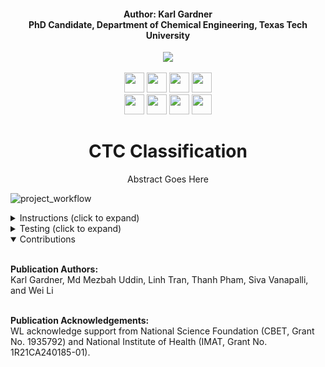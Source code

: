 <h4 align="center">Author: Karl Gardner<br>PhD Candidate, Department of Chemical Engineering, Texas Tech University</h4>

<div align="center">
  <a href="https://www.depts.ttu.edu/che/research/li-lab/">
  <img src="https://user-images.githubusercontent.com/91646805/154190573-53e361f6-7c60-4062-b56b-7cbd11d39fc4.jpg"/></a><br><br>
  
  <a href="https://www.depts.ttu.edu/che/research/li-lab/">
  <img src="https://user-images.githubusercontent.com/91646805/156635015-0cdcb0bb-0482-4693-b096-04f2a78f6b8e.svg" height="32"/></a>
  
  <a href="https://vanapallilab.wixsite.com/microfluidics">
  <img src="https://user-images.githubusercontent.com/91646805/156635010-a1049d8a-a72e-4ed5-89ec-2ace11169d85.svg" height="32"/></a>
  
  <a href="https://www.depts.ttu.edu/che/">
  <img src="https://user-images.githubusercontent.com/91646805/156641068-be8f0336-89b5-43e9-aa64-39481ce37c94.svg" height="32"/></a>
  
  <a href="https://roboflow.com/">
  <img src="https://user-images.githubusercontent.com/91646805/156641388-c609a6aa-8fce-47f0-a111-abfde9c5da05.svg" height="32"/></a><br>
  
  <a href="https://www.rsc.org/journals-books-databases/about-journals/lab-on-a-chip/">
  <img src="https://user-images.githubusercontent.com/91646805/169677461-13cb1d50-e7cf-457e-8777-cc6df29ce0bd.svg" height="32"/></a>
  
  <a href="https://colab.research.google.com/github/karl-gardner/ctc_classification/blob/main/classify_ctcs.ipynb">
  <img src="https://user-images.githubusercontent.com/91646805/173893375-0cbf90a0-fa0b-4e70-88ba-3f974359ca74.svg" height="32"/></a>

  <a href="https://colab.research.google.com/github/karl-gardner/ctc_classification/blob/main/split_dataset.ipynb">
  <img src="https://user-images.githubusercontent.com/91646805/173894210-b7c51cae-0ce9-4de7-aab6-faa19fc626bd.svg" height="32"/></a>

  <a href="https://github.com/ultralytics">
  <img src="https://user-images.githubusercontent.com/91646805/156641066-fbc3635b-f373-4cb7-b141-9bcaad21beff.svg" height="32"/></a>



# CTC Classification
Abstract Goes Here
</div>

![project_workflow](https://user-images.githubusercontent.com/91646805/169369625-ad3ce7ff-9b38-4820-abef-8962b6750bf6.jpg)

<details>
<summary>Instructions (click to expand)</summary>
<br>

1) First create a folder in your google drive account called "ctc_classification" (This step is important in order to keep the directories in check)
2) Use this link <a href="https://drive.google.com/drive/folders/1gDWWXDQp-M0cqsKTranTf05x-TqDn4a0?usp=sharing">
  <img src="https://user-images.githubusercontent.com/91646805/156700933-5cc77dba-5df1-40c0-94c8-7459abb6402b.svg" height="18"/></a> to access the shared google drive folder
3) At the top there will be a dropdown arrow after the folder location (Shared with me > data_files): click on this dropdown arrow
4) Click on the "Add shortcut to Drive" button then navigate to inside your droplet_classification folder and click the blue "Add Shortcut" button.  This will add a shortcut to the shared google drive folder in your ctc_classification folder.
5) Open the classify_ctcs.ipynb colab notebook from this link <a href="https://colab.research.google.com/github/karl-gardner/ctc_classification/blob/main/classify_ctcs.ipynb">
  <img src="https://user-images.githubusercontent.com/91646805/174129649-555bb8fc-442b-471f-b03c-f7d2a0a3a64b.svg" height="32"/></a> then click "Save a copy in Drive" under File > Save a copy in Drive.

6) This will save the notebook in the "Colab Notebooks" folder in your google drive.  Move this notebook to the ctc_classification folder and rename it classify_ctcs.ipynb in order for the directories to be correct.  The final ctc_classification folder should look like this:![image](https://user-images.githubusercontent.com/91646805/173897636-ec024bb9-5484-444e-8709-497db1ffcab9.png)

7) You can now use the notebooks to perform more testing or contribute to the project.  You can find the code written for many of the figures in the final paper: DOI Website
</details>

<details>
<summary>Testing (click to expand)</summary><br>
Nearly all figures and tables from the paper are outlined in yolov3.ipynb and yolov5.ipynb colab notebooks. For example Table 2 displays the annotation summary for cell and droplet models before augmentations. This can be shown in section 2. of the colab notebook:
![table_2](https://user-images.githubusercontent.com/91646805/170845758-27eae439-ad1f-4327-b970-9c21235a06b7.jpg)
You may run this for example by first uncommenting section 1.1 labeled "Data with No Augmentation (No_Augmentation)" then uncommenting section 2. labeled: "For droplet model". Then the following output will be printed:
![table_2](https://user-images.githubusercontent.com/91646805/169673813-3c9c0321-fec8-4ae4-a092-fdf8be4f3464.jpg)
![table_2](https://user-images.githubusercontent.com/91646805/169673815-b5ea0589-038f-4a4c-8d84-2fdd2b69ba58.png)
![table_2_droplet](https://user-images.githubusercontent.com/91646805/169673816-8f4f5a29-fe0d-43aa-bd8d-3f9e9f994a8f.png)

</details>

<details open>
<summary>Contributions</summary><br>

 **Publication Authors:**<br>Karl Gardner, Md Mezbah Uddin, Linh Tran, Thanh Pham, Siva Vanapalli, and Wei Li<br><br>
 
 **Publication Acknowledgements:**<br>WL acknowledge support from National Science Foundation (CBET, Grant No. 1935792) and National Institute of Health (IMAT, Grant No. 1R21CA240185-01).
</details>
